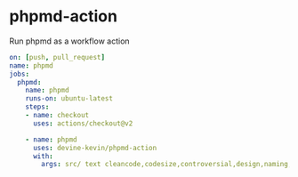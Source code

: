 # phpmd-action
Run phpmd as a workflow action

```yaml
on: [push, pull_request]
name: phpmd
jobs:
  phpmd:
    name: phpmd
    runs-on: ubuntu-latest
    steps:
    - name: checkout
      uses: actions/checkout@v2

    - name: phpmd
      uses: devine-kevin/phpmd-action
      with:
        args: src/ text cleancode,codesize,controversial,design,naming,unusedcode
```
